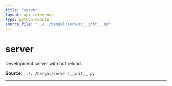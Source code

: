 ```yaml
---
title: "server"
layout: api-reference
type: python-module
source_file: "../../bengal/server/__init__.py"
---
```


# server

Development server with hot reload.

**Source:** `../../bengal/server/__init__.py`

---


